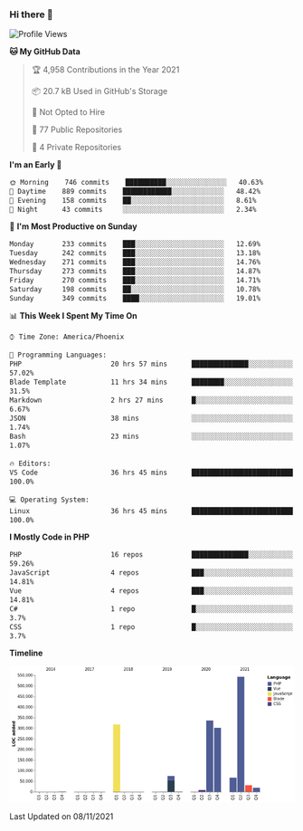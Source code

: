 ### Hi there 👋

<!--START_SECTION:waka-->
![Profile Views](http://img.shields.io/badge/Profile%20Views-0-blue)

**🐱 My GitHub Data** 

> 🏆 4,958 Contributions in the Year 2021
 > 
> 📦 20.7 kB Used in GitHub's Storage 
 > 
> 🚫 Not Opted to Hire
 > 
> 📜 77 Public Repositories 
 > 
> 🔑 4 Private Repositories  
 > 
**I'm an Early 🐤** 

```text
🌞 Morning    746 commits    ██████████░░░░░░░░░░░░░░░   40.63% 
🌆 Daytime    889 commits    ████████████░░░░░░░░░░░░░   48.42% 
🌃 Evening    158 commits    ██░░░░░░░░░░░░░░░░░░░░░░░   8.61% 
🌙 Night      43 commits     ░░░░░░░░░░░░░░░░░░░░░░░░░   2.34%

```
📅 **I'm Most Productive on Sunday** 

```text
Monday       233 commits    ███░░░░░░░░░░░░░░░░░░░░░░   12.69% 
Tuesday      242 commits    ███░░░░░░░░░░░░░░░░░░░░░░   13.18% 
Wednesday    271 commits    ███░░░░░░░░░░░░░░░░░░░░░░   14.76% 
Thursday     273 commits    ███░░░░░░░░░░░░░░░░░░░░░░   14.87% 
Friday       270 commits    ███░░░░░░░░░░░░░░░░░░░░░░   14.71% 
Saturday     198 commits    ██░░░░░░░░░░░░░░░░░░░░░░░   10.78% 
Sunday       349 commits    ████░░░░░░░░░░░░░░░░░░░░░   19.01%

```


📊 **This Week I Spent My Time On** 

```text
⌚︎ Time Zone: America/Phoenix

💬 Programming Languages: 
PHP                      20 hrs 57 mins      ██████████████░░░░░░░░░░░   57.02% 
Blade Template           11 hrs 34 mins      ████████░░░░░░░░░░░░░░░░░   31.5% 
Markdown                 2 hrs 27 mins       █░░░░░░░░░░░░░░░░░░░░░░░░   6.67% 
JSON                     38 mins             ░░░░░░░░░░░░░░░░░░░░░░░░░   1.74% 
Bash                     23 mins             ░░░░░░░░░░░░░░░░░░░░░░░░░   1.07%

🔥 Editors: 
VS Code                  36 hrs 45 mins      █████████████████████████   100.0%

💻 Operating System: 
Linux                    36 hrs 45 mins      █████████████████████████   100.0%

```

**I Mostly Code in PHP** 

```text
PHP                      16 repos            ██████████████░░░░░░░░░░░   59.26% 
JavaScript               4 repos             ███░░░░░░░░░░░░░░░░░░░░░░   14.81% 
Vue                      4 repos             ███░░░░░░░░░░░░░░░░░░░░░░   14.81% 
C#                       1 repo              █░░░░░░░░░░░░░░░░░░░░░░░░   3.7% 
CSS                      1 repo              █░░░░░░░░░░░░░░░░░░░░░░░░   3.7%

```


**Timeline**

![Chart not found](https://raw.githubusercontent.com/mikebronner/mikebronner/master/charts/bar_graph.png) 


 Last Updated on 08/11/2021
<!--END_SECTION:waka-->

<!--
**mikebronner/mikebronner** is a ✨ _special_ ✨ repository because its `README.md` (this file) appears on your GitHub profile.

Here are some ideas to get you started:

- 🔭 I’m currently working on ...
- 🌱 I’m currently learning ...
- 👯 I’m looking to collaborate on ...
- 🤔 I’m looking for help with ...
- 💬 Ask me about ...
- 📫 How to reach me: ...
- 😄 Pronouns: ...
- ⚡ Fun fact: ...
-->
